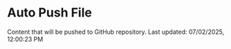 # Auto Push File

Content that will be pushed to GitHub repository.
Last updated: 07/02/2025, 12:00:23 PM